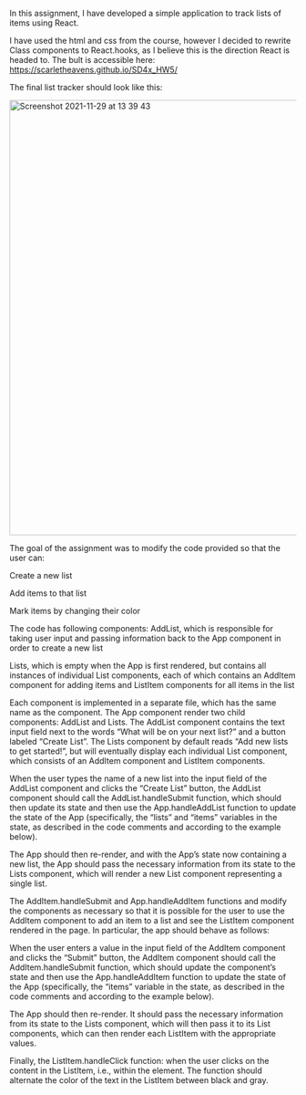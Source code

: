 In this assignment, I have developed a simple application to track lists of items using React.

I have used the html and css from the course, however I decided to rewrite Class components to React.hooks, as I believe this is the direction React is headed to. 
The bult is accessible here: https://scarletheavens.github.io/SD4x_HW5/

The final list tracker should look like this: 


<img width="763" alt="Screenshot 2021-11-29 at 13 39 43" src="https://user-images.githubusercontent.com/87530494/143893773-b9828c3f-62c0-40ce-9e05-bcfc157f4e4c.png">

The goal of the assignment was to modify the code provided so that the user can:

Create a new list

Add items to that list

Mark items by changing their color

The code has following components:
AddList, which is responsible for taking user input and passing information back to the App component in order to create a new list

Lists, which is empty when the App is first rendered, but contains all instances of individual List components, each of which contains an AddItem component for adding items and ListItem components for all items in the list

Each component is implemented in a separate file, which has the same name as the component.
The App component render two child components: AddList and Lists. The AddList component contains the text input field next to the words “What will be on your next list?” and a button labeled “Create List”. The Lists component by default reads “Add new lists to get started!”, but will eventually display each individual List component, which consists of an AddItem component and ListItem components.

When the user types the name of a new list into the input field of the AddList component and clicks the “Create List” button, the AddList component should call the AddList.handleSubmit function, which should then update its state and then use the App.handleAddList function to update the state of the App (specifically, the “lists” and “items” variables in the state, as described in the code comments and according to the example below).

The App should then re-render, and with the App’s state now containing a new list, the App should pass the necessary information from its state to the Lists component, which will render a new List component representing a single list.

The AddItem.handleSubmit and App.handleAddItem functions and modify the components as necessary so that it is possible for the user to use the AddItem component to add an item to a list and see the ListItem component rendered in the page. In particular, the app should behave as follows:

When the user enters a value in the input field of the AddItem component and clicks the “Submit” button, the AddItem component should call the AddItem.handleSubmit function, which should update the component’s state and then use the App.handleAddItem function to update the state of the App (specifically, the “items” variable in the state, as described in the code comments and according to the example below).

The App should then re-render. It should pass the necessary information from its state to the Lists component, which will then pass it to its List components, which can then render each ListItem with the appropriate values.

Finally, the ListItem.handleClick function: when the user clicks on the content in the ListItem, i.e., within the <span> element. The function should alternate the color of the text in the ListItem between black and gray.

